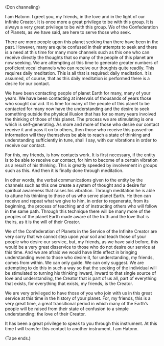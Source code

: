 <p class="channel-type">(Don channeling)</p>
<p>I am Hatonn. I greet you, my friends, in the love and in the light of our infinite Creator. It is once more a great privilege to be with this group. It is always a very great privilege to be with this group. We of the Confederation of Planets, as we have said, are here to serve those who seek.</p>
<p>There are more people upon this planet seeking than there have been in the past. However, many are quite confused in their attempts to seek and there is a need at this time for many more channels such as this one who can receive directly the thoughts that so many of the people of this planet are now seeking. We are attempting at this time to generate greater numbers of proficient vocal channels who can receive our thoughts quite readily. This requires daily meditation. This is all that is required: daily meditation. It is assumed, of course, that as this daily meditation is performed there is a desire for our contact.</p>
<p>We have been contacting people of planet Earth for many, many of your years. We have been contacting at intervals of thousands of years those who sought our aid. It is time for many of the people of this planet to be contacted for many now have the understanding and the desire to seek something outside the physical illusion that has for so many years involved the thinking of those of this planet. The process we are stimulating is one which is self-generating. As more and more of those who desire our contact receive it and pass it on to others, then those who receive this passed-on information will they themselves be able to reach a state of thinking and understanding sufficiently in tune, shall I say, with our vibrations in order to receive our contact.</p>
<p>For this, my friends, is how contacts work. It is first necessary, if the entity is to be able to receive our contact, for him to become of a certain vibration as a result of his thinking. This is greatly speeded by involvement in groups such as this. And then it is finally done through meditation.</p>
<p>In other words, the verbal communications given to the entity by the channels such as this one create a system of thought and a desire for spiritual awareness that raises his vibration. Through meditation he is able to attune his thinking to those of us who serve planet Earth. He then can receive and repeat what we give to him, in order to regenerate, from its beginning, the process of teaching and of instructing others who will follow in the same path. Through this technique there will be many more of the peoples of the planet Earth made aware of the truth and the love that is theirs, as it is the will of their Creator.</p>
<p>We of the Confederation of Planets in the Service of the Infinite Creator are very sorry that we cannot step upon your soil and teach those of your people who desire our service, but, my friends, as we have said before, this would be a very great disservice to those who do not desire our service at this time. And we are afraid we would have little effect in bringing understanding even to those who desire it, for understanding, my friends, comes from within. We can only guide. We can only suggest. We are attempting to do this in such a way so that the seeking of the individual will be stimulated to turning his thinking inward, inward to that single source of love and understanding, the Creator that is part of us all, part of everything that exists, for everything that exists, my friends, is the Creator.</p>
<p>We are very privileged to have those of you who join with us in this great service at this time in the history of your planet. For, my friends, this is a very great time, a great transitional period in which many of the Earth’s people will be raised from their state of confusion to a simple understanding: the love of their Creator.</p>
<p>It has been a great privilege to speak to you through this instrument. At this time I will transfer this contact to another instrument. I am Hatonn.</p>
<p class="comment">(Tape ends.)</p>